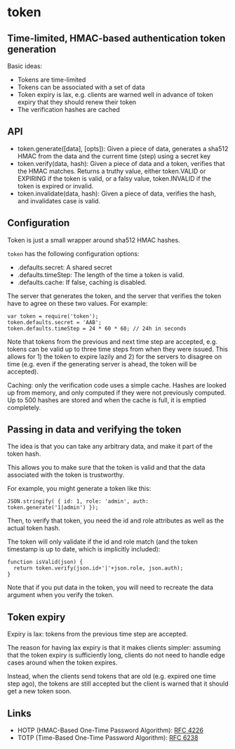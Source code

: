 # token

## Time-limited, HMAC-based authentication token generation

Basic ideas:

- Tokens are time-limited
- Tokens can be associated with a set of data
- Token expiry is lax, e.g. clients are warned well in advance of token expiry that they should renew their token
- The verification hashes are cached

## API

- token.generate([data], [opts]): Given a piece of data, generates a sha512 HMAC from the data and the current time (step) using a secret key
- token.verify(data, hash): Given a piece of data and a token, verifies that the HMAC matches. Returns a truthy value, either token.VALID or EXPIRING if the token is valid, or a falsy value, token.INVALID if the token is expired or invalid.
- token.invalidate(data, hash): Given a piece of data, verifies the hash, and invalidates case is valid.

## Configuration

Token is just a small wrapper around sha512 HMAC hashes.

`token` has the following configuration options:

- .defaults.secret: A shared secret
- .defaults.timeStep: The length of the time a token is valid.
- .defaults.cache: If false, caching is disabled.

The server that generates the token, and the server that verifies the token have to agree on these two values. For example:

    var token = require('token');
    token.defaults.secret = 'AAB';
    token.defaults.timeStep = 24 * 60 * 60; // 24h in seconds

Note that tokens from the previous and next time step are accepted, e.g. tokens can be valid up to three time steps from when they were issued. This allows for 1) the token to expire lazily and 2) for the servers to disagree on time (e.g. even if the generating server is ahead, the token will be accepted).

Caching: only the verification code uses a simple cache. Hashes are looked up from memory, and only computed if they were not previously computed. Up to 500 hashes are stored and when the cache is full, it is emptied completely.

## Passing in data and verifying the token

The idea is that you can take any arbitrary data, and make it part of the token hash.

This allows you to make sure that the token is valid and that the data associated with the token is trustworthy.

For example, you might generate a token like this:

    JSON.stringify( { id: 1, role: 'admin', auth: token.generate('1|admin') });

Then, to verify that token, you need the id and role attributes as well as the actual token hash.

The token will only validate if the id and role match (and the token timestamp is up to date, which is implicitly included):

    function isValid(json) {
      return token.verify(json.id+'|'+json.role, json.auth);
    }

Note that if you put data in the token, you will need to recreate the data argument when you verify the token.

## Token expiry

Expiry is lax: tokens from the previous time step are accepted.

The reason for having lax expiry is that it makes clients simpler: assuming that the token expiry is sufficiently long, clients do not need to handle edge cases around when the token expires.

Instead, when the clients send tokens that are old (e.g. expired one time step ago), the tokens are still accepted but the client is warned that it should get a new token soon.

## Links

- HOTP (HMAC-Based One-Time Password Algorithm): [RFC 4226](http:tools.ietf.org/html/rfc4226)
- TOTP (Time-Based One-Time Password Algorithm): [RFC 6238](http:tools.ietf.org/html/rfc6238)

